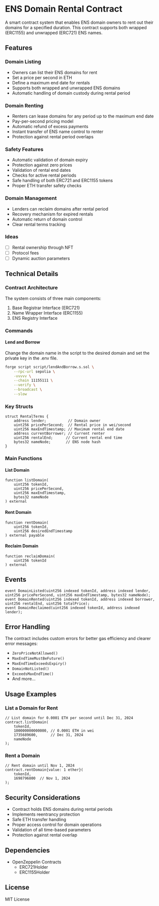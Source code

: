 # ENS Domain Rental Contract

A smart contract system that enables ENS domain owners to rent out their domains for a specified duration. This contract supports both wrapped (ERC1155) and unwrapped (ERC721) ENS names.

## Features

### Domain Listing

- Owners can list their ENS domains for rent
- Set a price per second in ETH
- Define a maximum end date for rentals
- Supports both wrapped and unwrapped ENS domains
- Automatic handling of domain custody during rental period

### Domain Renting

- Renters can lease domains for any period up to the maximum end date
- Pay-per-second pricing model
- Automatic refund of excess payments
- Instant transfer of ENS name control to renter
- Protection against rental period overlaps

### Safety Features

- Automatic validation of domain expiry
- Protection against zero prices
- Validation of rental end dates
- Checks for active rental periods
- Safe handling of both ERC721 and ERC1155 tokens
- Proper ETH transfer safety checks

### Domain Management

- Lenders can reclaim domains after rental period
- Recovery mechanism for expired rentals
- Automatic return of domain control
- Clear rental terms tracking

### Ideas

- [ ] Rental ownership through NFT
- [ ] Protocol fees
- [ ] Dynamic auction parameters

## Technical Details

### Contract Architecture

The system consists of three main components:

1. Base Registrar Interface (ERC721)
2. Name Wrapper Interface (ERC1155)
3. ENS Registry Interface

### Commands

#### Lend and Borrow

Change the domain name in the script to the desired domain and set the private key in the .env file.

```bash
forge script script/lendAndBorrow.s.sol \
    --rpc-url sepolia \
    -vvvvv \
    --chain 11155111 \
    --verify \
    --broadcast \
    --slow
```

### Key Structs

```solidity
struct RentalTerms {
    address lender;          // Domain owner
    uint256 pricePerSecond;  // Rental price in wei/second
    uint256 maxEndTimestamp; // Maximum rental end date
    address currentBorrower; // Current renter
    uint256 rentalEnd;      // Current rental end time
    bytes32 nameNode;       // ENS node hash
}
```

### Main Functions

#### List Domain

```solidity
function listDomain(
    uint256 tokenId,
    uint256 pricePerSecond,
    uint256 maxEndTimestamp,
    bytes32 nameNode
) external
```

#### Rent Domain

```solidity
function rentDomain(
    uint256 tokenId,
    uint256 desiredEndTimestamp
) external payable
```

#### Reclaim Domain

```solidity
function reclaimDomain(
    uint256 tokenId
) external
```

## Events

```solidity
event DomainListed(uint256 indexed tokenId, address indexed lender, uint256 pricePerSecond, uint256 maxEndTimestamp, bytes32 nameNode);
event DomainRented(uint256 indexed tokenId, address indexed borrower, uint256 rentalEnd, uint256 totalPrice);
event DomainReclaimed(uint256 indexed tokenId, address indexed lender);
```

## Error Handling

The contract includes custom errors for better gas efficiency and clearer error messages:

- `ZeroPriceNotAllowed()`
- `MaxEndTimeMustBeFuture()`
- `MaxEndTimeExceedsExpiry()`
- `DomainNotListed()`
- `ExceedsMaxEndTime()`
- And more...

## Usage Examples

### List a Domain for Rent

```solidity
// List domain for 0.0001 ETH per second until Dec 31, 2024
contract.listDomain(
    tokenId,
    100000000000000, // 0.0001 ETH in wei
    1735689600,      // Dec 31, 2024
    nameNode
);
```

### Rent a Domain

```solidity
// Rent domain until Nov 1, 2024
contract.rentDomain{value: 1 ether}(
    tokenId,
    1698796800  // Nov 1, 2024
);
```

## Security Considerations

- Contract holds ENS domains during rental periods
- Implements reentrancy protection
- Safe ETH transfer handling
- Proper access control for domain operations
- Validation of all time-based parameters
- Protection against rental overlap

## Dependencies

- OpenZeppelin Contracts
  - ERC721Holder
  - ERC1155Holder

## License

MIT License
